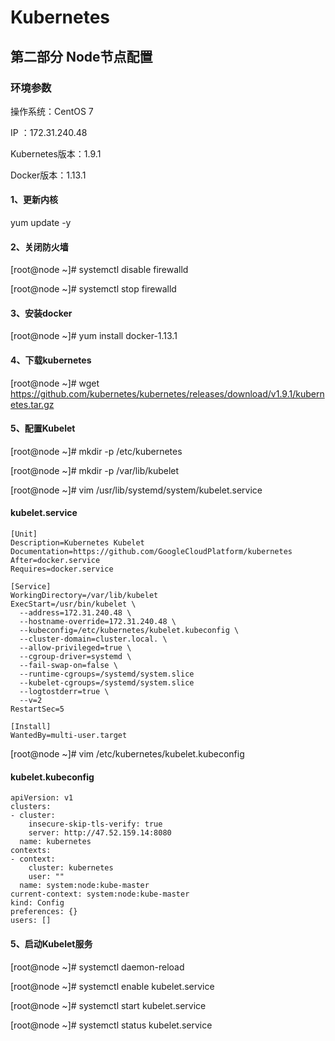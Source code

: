 # Kubernetes

## 第二部分 Node节点配置

### 环境参数

操作系统：CentOS 7

IP ：172.31.240.48

Kubernetes版本：1.9.1

Docker版本：1.13.1 

#### 1、更新内核
yum update -y

#### 2、关闭防火墙

[root@node ~]# systemctl disable firewalld

[root@node ~]# systemctl stop firewalld

#### 3、安装docker

[root@node ~]# yum install docker-1.13.1  

#### 4、下载kubernetes

[root@node ~]# wget https://github.com/kubernetes/kubernetes/releases/download/v1.9.1/kubernetes.tar.gz

#### 5、配置Kubelet

[root@node ~]# mkdir -p /etc/kubernetes  

[root@node ~]# mkdir -p /var/lib/kubelet

[root@node ~]# vim /usr/lib/systemd/system/kubelet.service


#### kubelet.service
```
[Unit]
Description=Kubernetes Kubelet
Documentation=https://github.com/GoogleCloudPlatform/kubernetes
After=docker.service
Requires=docker.service

[Service]
WorkingDirectory=/var/lib/kubelet
ExecStart=/usr/bin/kubelet \
  --address=172.31.240.48 \
  --hostname-override=172.31.240.48 \
  --kubeconfig=/etc/kubernetes/kubelet.kubeconfig \
  --cluster-domain=cluster.local. \
  --allow-privileged=true \
  --cgroup-driver=systemd \
  --fail-swap-on=false \
  --runtime-cgroups=/systemd/system.slice 
  --kubelet-cgroups=/systemd/system.slice
  --logtostderr=true \
  --v=2
RestartSec=5

[Install]
WantedBy=multi-user.target
```

[root@node ~]# vim /etc/kubernetes/kubelet.kubeconfig

#### kubelet.kubeconfig

```
apiVersion: v1
clusters:
- cluster:
    insecure-skip-tls-verify: true
    server: http://47.52.159.14:8080
  name: kubernetes
contexts:
- context:
    cluster: kubernetes
    user: ""
  name: system:node:kube-master
current-context: system:node:kube-master
kind: Config
preferences: {}
users: []

```

#### 5、启动Kubelet服务

[root@node ~]# systemctl daemon-reload 

[root@node ~]# systemctl enable kubelet.service

[root@node ~]# systemctl start kubelet.service

[root@node ~]# systemctl status kubelet.service
